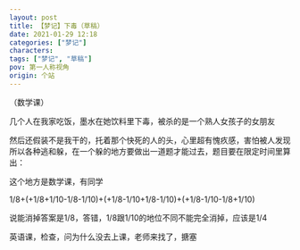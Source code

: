```yaml
---
layout: post
title: 【梦记】下毒（草稿）
date: 2021-01-29 12:18
categories: ["梦记"]
characters: 
tags: ["梦记", "草稿"]
pov: 第一人称视角
origin: 个站
---
```


（数学课）

几个人在我家吃饭，墨水在她饮料里下毒，被杀的是一个熟人女孩子的女朋友

然后还假装不是我干的，托着那个快死的人的头，心里超有愧疚感，害怕被人发现所以各种逃和躲，在一个躲的地方要做出一道题才能过去，题目要在限定时间里算出：

这个地方是数学课，有同学

1/8+(+1/8+1/10-1/8-1/10)+(+1/8-1/10+1/8-1/10)+(+1/8-1/10-1/8+1/10)​

说能消掉答案是1/8，答错，1/8跟1/10的地位不同不能完全消掉，应该是1/4

英语课，检查，问为什么没去上课，老师来找了，搪塞

